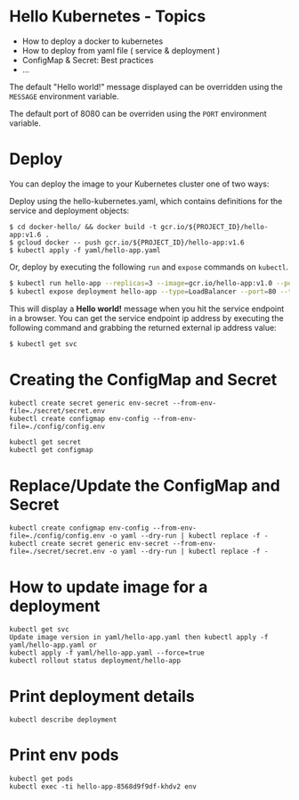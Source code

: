 # Hello Kubernetes -  Topics
* How to deploy a docker to kubernetes
* How to deploy from yaml file ( service & deployment )
* ConfigMap & Secret: Best practices
* ...

The default "Hello world!" message displayed can be overridden using the `MESSAGE` environment variable.

The default port of 8080 can be overriden using the `PORT` environment variable.

# Deploy

You can deploy the image to your Kubernetes cluster one of two ways:

Deploy using the hello-kubernetes.yaml, which contains definitions for the service and deployment objects:

```
$ cd docker-hello/ && docker build -t gcr.io/${PROJECT_ID}/hello-app:v1.6 .
$ gcloud docker -- push gcr.io/${PROJECT_ID}/hello-app:v1.6
$ kubectl apply -f yaml/hello-app.yaml
```

Or, deploy by executing the following `run` and `expose` commands on `kubectl`. 

```bash
$ kubectl run hello-app --replicas=3 --image=gcr.io/hello-app:v1.0 --port=8080
$ kubectl expose deployment hello-app --type=LoadBalancer --port=80 --target-port=8080 --name=hello-app
```

This will display a **Hello world!** message when you hit the service endpoint in a browser. You can get the service endpoint ip address by executing the following command and grabbing the returned external ip address value:

```bash
$ kubectl get svc
```

# Creating the ConfigMap and Secret
```
kubectl create secret generic env-secret --from-env-file=./secret/secret.env
kubectl create configmap env-config --from-env-file=./config/config.env

kubectl get secret
kubectl get configmap
```

# Replace/Update the ConfigMap and Secret
```
kubectl create configmap env-config --from-env-file=./config/config.env -o yaml --dry-run | kubectl replace -f -
kubectl create secret generic env-secret --from-env-file=./secret/secret.env -o yaml --dry-run | kubectl replace -f -
```

# How to update image for a deployment
```
kubectl get svc
Update image version in yaml/hello-app.yaml then kubectl apply -f yaml/hello-app.yaml or
kubectl apply -f yaml/hello-app.yaml --force=true
kubectl rollout status deployment/hello-app
```
# Print deployment details
```
kubectl describe deployment
```
# Print env pods
```
kubectl get pods
kubectl exec -ti hello-app-8568d9f9df-khdv2 env
```
